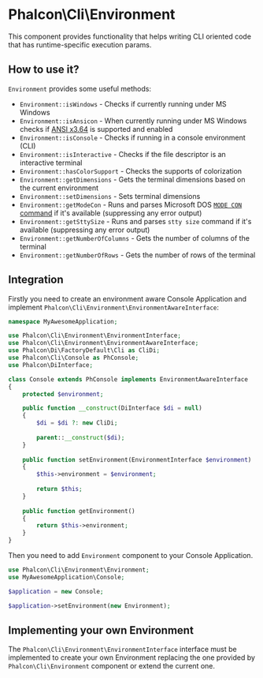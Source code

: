 # Phalcon\Cli\Environment

This component provides functionality that helps writing CLI oriented code that has runtime-specific execution params.

## How to use it?

`Environment` provides some useful methods:

* `Environment::isWindows` - Checks if currently running under MS Windows
* `Environment::isAnsicon` - When currently running under MS Windows checks if [ANSI x3.64][1] is supported and enabled
* `Environment::isConsole` - Checks if running in a console environment (CLI)
* `Environment::isInteractive` - Checks if the file descriptor is an interactive terminal
* `Environment::hasColorSupport` - Checks the supports of colorization
* `Environment::getDimensions` - Gets the terminal dimensions based on the current environment
* `Environment::setDimensions` - Sets terminal dimensions
* `Environment::getModeCon` - Runs and parses Microsoft DOS [`MODE CON` command][2] if it's available (suppressing any error output)
* `Environment::getSttySize` - Runs and parses `stty size` command if it's available (suppressing any error output)
* `Environment::getNumberOfColumns` - Gets the number of columns of the terminal
* `Environment::getNumberOfRows` - Gets the number of rows of the terminal

## Integration

Firstly you need to create an environment aware Console Application and implement
`Phalcon\Cli\Environment\EnvironmentAwareInterface`:

```php
namespace MyAwesomeApplication;

use Phalcon\Cli\Environment\EnvironmentInterface;
use Phalcon\Cli\Environment\EnvironmentAwareInterface;
use Phalcon\Di\FactoryDefault\Cli as CliDi;
use Phalcon\Cli\Console as PhConsole;
use Phalcon\DiInterface;

class Console extends PhConsole implements EnvironmentAwareInterface
{
    protected $environment;

    public function __construct(DiInterface $di = null)
    {
        $di = $di ?: new CliDi;
        
        parent::__construct($di);
    }
    
    public function setEnvironment(EnvironmentInterface $environment)
    {
        $this->environment = $environment;
        
        return $this;
    }
    
    public function getEnvironment()
    {
        return $this->environment;
    }
}
```

Then you need to add `Environment` component to your Console Application.

```php
use Phalcon\Cli\Environment\Environment;
use MyAwesomeApplication\Console;

$application = new Console;

$application->setEnvironment(new Environment);
```

## Implementing your own Environment

The `Phalcon\Cli\Environment\EnvironmentInterface` interface must be implemented to create your own Environment
replacing the one provided by `Phalcon\Cli\Environment` component or extend the current one.

[1]: http://vt100.net/annarbor/aaa-ug/section13.html
[2]: https://technet.microsoft.com/en-us/library/bb490932.aspx
